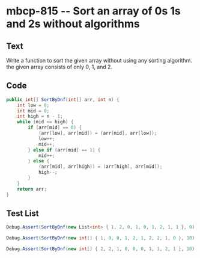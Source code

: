 # mbcp-815 -- Sort an array of 0s 1s and 2s without algorithms

## Text

Write a function to sort the given array without using any sorting algorithm. the given array consists of only 0, 1, and 2.

## Code

```csharp
public int[] SortByDnf(int[] arr, int n) {
    int low = 0;
    int mid = 0;
    int high = n - 1;
    while (mid <= high) {
        if (arr[mid] == 0) {
            (arr[low], arr[mid]) = (arr[mid], arr[low]);
            low++;
            mid++;
        } else if (arr[mid] == 1) {
            mid++;
        } else {
            (arr[mid], arr[high]) = (arr[high], arr[mid]);
            high--;
        }
    }
    return arr;
}
```

## Test List

```csharp
Debug.Assert(SortByDnf(new List<int> { 1, 2, 0, 1, 0, 1, 2, 1, 1 }, 9).SequenceEqual(new List<int> { 0, 0, 1, 1, 1, 1, 1, 2, 2 }));
```

```csharp
Debug.Assert(SortByDnf(new int[] { 1, 0, 0, 1, 2, 1, 2, 2, 1, 0 }, 10).SequenceEqual(new int[] { 0, 0, 0, 1, 1, 1, 1, 2, 2, 2 }));
```

```csharp
Debug.Assert(SortByDnf(new int[] { 2, 2, 1, 0, 0, 0, 1, 1, 2, 1 }, 10).SequenceEqual(new int[] { 0, 0, 0, 1, 1, 1, 1, 2, 2, 2 }));
```
